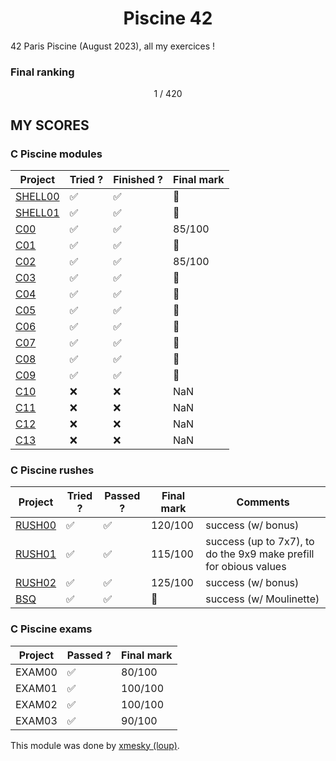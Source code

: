 <h1 align="center">Piscine 42</h1>

 42 Paris Piscine (August 2023), all my exercices !


### Final ranking

<div align="center">

1 / 420

</div>

 ## MY SCORES
### C Piscine modules

<div align="center">

| Project                                                   | Tried ? | Finished ? | Final mark |
| --------------------------------------------------------- | ------- | ---------- | ---------- |
| [SHELL00](https://github.com/xmesky/42Piscine/tree/main/shell-00)    | ✅      | ✅         | 💯          |
| [SHELL01](https://github.com/xmesky/42Piscine/tree/main/shell-01)     | ✅      | ✅         | 💯          |
| [C00](https://github.com/xmesky/42Piscine/tree/main/c-00)             | ✅      | ✅         | 85/100          |
| [C01](https://github.com/xmesky/42Piscine/tree/main/c-01)             | ✅      | ✅         | 💯          |
| [C02](https://github.com/xmesky/42Piscine/tree/main/c-02)             | ✅      | ✅         |  85/100    |
| [C03](https://github.com/xmesky/42Piscine/tree/main/c-03)             | ✅      | ✅         | 💯          |
| [C04](https://github.com/xmesky/42Piscine/tree/main/c-04)             | ✅      | ✅         | 💯          |
| [C05](https://github.com/xmesky/42Piscine/tree/main/c-05)             | ✅      | ✅         |  💯    |
| [C06](https://github.com/xmesky/42Piscine/tree/main/c-06)             | ✅      | ✅         | 💯          |
| [C07](https://github.com/xmesky/42Piscine/tree/main/c-07)             | ✅      | ✅         |  💯    |
| [C08](https://github.com/xmesky/42Piscine/tree/main/c-08)             | ✅      | ✅         | 💯          |
| [C09](https://github.com/xmesky/42Piscine/tree/main/c-09)             | ✅      | ✅         | 💯          |
| [C10](https://github.com/xmesky/42Piscine/tree/main/c-10)             | ❌      | ❌         |  NaN   |
| [C11](https://github.com/xmesky/42Piscine/tree/main/c-11)             | ❌      | ❌         | NaN          |
| [C12](https://github.com/xmesky/42Piscine/tree/main/c-12)             | ❌      | ❌         |  NaN    |
| [C13](https://github.com/xmesky/42Piscine/tree/main/c-13)             | ❌      | ❌         |  NaN    |

</div>

### C Piscine rushes

<div align="center">

| Project                                              | Tried ? | Passed ? | Final mark | Comments  |
| ---------------------------------------------------- | ------- | -------- | ---------- | --------- |
| [RUSH00](https://github.com/xmesky/42Piscine/tree/main/rush-00) | ✅      | ✅       |  120/100    | success (w/ bonus)    |
| [RUSH01](https://github.com/xmesky/42Piscine/tree/main/rush-01) | ✅      | ✅       |   115/100    | success (up to 7x7), to do the 9x9 make prefill for obious values    |
| [RUSH02](https://github.com/xmesky/42Piscine/tree/main/rush-02) | ✅      | ✅       |   125/100    | success (w/ bonus)   |
| [BSQ](https://github.com/xmesky/42Piscine/tree/main/BSQ)                                                  | ✅      | ✅       |  💯    | success (w/ Moulinette) |

</div>

### C Piscine exams

<div align="center">

| Project | Passed ? | Final mark |
| ------- | -------- | ---------- |
| EXAM00  | ✅       |  80/100    |
| EXAM01  | ✅       |  100/100    |
| EXAM02  | ✅       |  100/100    |
| EXAM03  | ✅       |  90/100    |

</div>

This module was done by [xmesky (loup)](https://instagram.com/xmesky).
